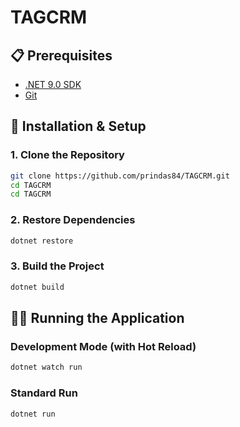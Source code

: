 # TAGCRM

## 📋 Prerequisites

- [.NET 9.0 SDK](https://dotnet.microsoft.com/download/dotnet/9.0)
- [Git](https://git-scm.com/)

## 🔧 Installation & Setup

### 1. Clone the Repository

```bash
git clone https://github.com/prindas84/TAGCRM.git
cd TAGCRM
cd TAGCRM
```

### 2. Restore Dependencies

```bash
dotnet restore
```

### 3. Build the Project

```bash
dotnet build
```

## 🏃‍♂️ Running the Application

### Development Mode (with Hot Reload)

```bash
dotnet watch run
```

### Standard Run

```bash
dotnet run
```
